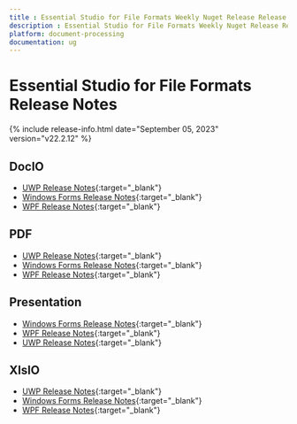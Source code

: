 ```yaml
---
title : Essential Studio for File Formats Weekly Nuget Release Release Notes  
description : Essential Studio for File Formats Weekly Nuget Release Release Notes  
platform: document-processing
documentation: ug
---
```


# Essential Studio for File Formats  Release Notes  

{% include release-info.html date="September 05, 2023" version="v22.2.12" %} 

## DocIO

* [UWP Release Notes](/uwp/release-notes/v22.2.12#docio){:target="_blank"}
* [Windows Forms Release Notes](/windowsforms/release-notes/v22.2.12#docio){:target="_blank"}
* [WPF Release Notes](/wpf/release-notes/v22.2.12#docio){:target="_blank"}


## PDF

* [UWP Release Notes](/uwp/release-notes/v22.2.12#pdf){:target="_blank"}
* [Windows Forms Release Notes](/windowsforms/release-notes/v22.2.12#pdf){:target="_blank"}
* [WPF Release Notes](/wpf/release-notes/v22.2.12#pdf){:target="_blank"}


## Presentation

* [Windows Forms Release Notes](/windowsforms/release-notes/v22.2.12#presentation){:target="_blank"}
* [WPF Release Notes](/wpf/release-notes/v22.2.12#presentation){:target="_blank"}
* [UWP Release Notes](/uwp/release-notes/v22.2.12#presentation){:target="_blank"}


## XlsIO

* [UWP Release Notes](/uwp/release-notes/v22.2.12#xlsio){:target="_blank"}
* [Windows Forms Release Notes](/windowsforms/release-notes/v22.2.12#xlsio){:target="_blank"}
* [WPF Release Notes](/wpf/release-notes/v22.2.12#xlsio){:target="_blank"}